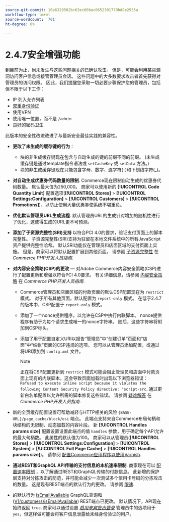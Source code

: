 ```yaml
---
source-git-commit: 10a6329502bc63ec06bac0652301770bd8e2935a
workflow-type: tm+mt
source-wordcount: '701'
ht-degree: 0%

---
```

# 2.4.7安全增强功能

到目前为止，尚未发生与这些问题相关的已确认攻击。 但是，可能会利用某些漏洞访问客户信息或接管管理员会话。 这些问题中的大多数要求攻击者首先获得对管理员的访问权限。 因此，我们提醒您采取一切必要步骤保护您的管理员，包括但不限于以下工作：

* IP 列入允许列表
* [双重身份验证](https://developer.adobe.com/commerce/testing/functional-testing-framework/two-factor-authentication/)
* 使用VPN
* 使用唯一位置，而不是 `/admin`
* 良好的密码卫生

此版本的安全性改进改进了与最新安全最佳实践的兼容性。

* **更改了未生成的缓存键的行为**：

   * 块的非生成缓存键现在包含与自动生成的键的前缀不同的前缀。 (未生成缓存键是通过template指令语法或 `setCacheKey` 或 `setData` 方法。)
   * 块的非生成缓存键现在只能包含字母、数字、连字符(-)和下划线字符(_)。  <!-- AC-9831 -->

* **对自动生成优惠券代码数量的限制**. Commerce现在限制自动生成的优惠券代码数量。 默认最大值为250,000。 商家可以使用新的 **[!UICONTROL Code Quantity Limit]** 配置选项(**[!UICONTROL Stores]** > **[!UICONTROL Settings:Configuration]** > **[!UICONTROL Customers]** > **[!UICONTROL Promotions]**)，以防止使用大量优惠券使系统不堪重负。 <!-- AC-8753 -->

* **优化默认管理员URL生成流程**. 默认管理员URL的生成针对增加的随机性进行了优化，这使得生成的URL更不可预测。 <!-- AC-9028 -->

* **添加了子资源完整性(SRI)支持** 以符合PCI 4.0的要求，验证支付页面上的脚本完整性。 子资源完整性(SRI)支持为驻留在本地文件系统中的所有JavaScript资产提供完整性哈希。 默认SRI功能仅在管理员和店面区域的支付页面上实施。 但是，商家可以将默认配置扩展到其他页面。 请参阅 [子资源完整性](https://developer.adobe.com/commerce/php/development/security/subresource-integrity/) 在 _Commerce PHP开发人员指南_.<!--AC-1153-->

* **对内容安全策略(CSP)的更改** — 对Adobe Commerce内容安全策略(CSP)进行了配置更新和增强以符合PCI 4.0要求。 有关详细信息，请参阅 [内容安全策略](https://developer.adobe.com/commerce/php/development/security/content-security-policies/) 在 _Commerce PHP开发人员指南_. <!--AC-11513-->

   * Commerce管理员和店面区域的付款页面的默认CSP配置现在为 `restrict` 模式。 对于所有其他页面，默认配置为 `report-only` 模式。  在低于2.4.7的版本中，CSP配置于 `report-only` 模式。

   * 添加了一个nonce提供程序，以允许在CSP中执行内联脚本。 nonce提供程序有助于为每个请求生成唯一的nonce字符串。 随后，这些字符串将附加到CSP标头。

   * 添加了用于配置自定义URI以报告“管理员”中“创建订单”页面和“店面”中“结帐”页面的CSP违规的选项。 您可以从管理员添加配置，或通过将URI添加到 `config.xml` 文件。

     >[!NOTE]
     >
     >正在将CSP配置更新到 `restrict` 模式可能会阻止管理员和店面中付款页面上现有的内联脚本，这会导致页面加载时出现以下浏览器错误： `Refused to execute inline script because it violates the following Content Security Policy directive: "script-src`. 通过更新白名单配置以允许所需的脚本修复这些错误。 请参阅 [疑难解答](https://developer.adobe.com/commerce/php/development/security/content-security-policies/#troubleshooting) 在 _Commerce PHP开发人员指南_.

* 新的全页缓存配置设置可帮助减轻与HTTP相关的风险 `{BASE-URL}/page_cache/block/esi` 端点。 此端点支持来自Commerce布局句柄和块结构的无限制、动态加载的内容片段。 新 **[!UICONTROL Handles params size]** 配置设置设置此端点的值 `handles` 参数，用于确定每个API允许的最大句柄数。 此属性的默认值为100。 商家可以从管理员(**[!UICONTROL Stores]** > **[!UICONTROL Settings:Configuration]** > **[!UICONTROL System]** > **[!UICONTROL Full Page Cache]** > **[!UICONTROL Handles params size]**)。 请参阅 [配置Commerce应用程序以使用Varnish](https://experienceleague.adobe.com/docs/commerce-operations/configuration-guide/cache/configure-varnish-commerce.html). <!-- AC-9113 -->

* **通过REST和GraphQL API传输的支付信息的本机速率限制**. 商家现在可以 [配置速率限制](https://experienceleague.adobe.com/en/docs/commerce-admin/config/sales/sales#rate-limiting) ，以了解通过REST和GraphQL传输的付款信息。 此新增的保护层支持对分拣攻击的防范，并可能会减少一次测试多个信用卡号码的分拣攻击的数量。 这是现有REST端点的默认行为的更改。 请参阅 [限速](https://developer.adobe.com/commerce/webapi/get-started/rate-limiting/).

* 的默认行为 [isEmailAvailable](https://developer.adobe.com/commerce/webapi/graphql/schema/customer/queries/is-email-available/) GraphQL查询和([V1/customers/isEmailAvailable](https://adobe-commerce.redoc.ly/2.4.7-admin/tag/customersisEmailAvailable/#operation/PostV1CustomersIsEmailAvailable)) REST端点已更改。 默认情况下，API现在始终返回 `true`. 商家可以通过设置 *[启用来宾签出登录](https://experienceleague.adobe.com/en/docs/commerce-admin/config/sales/checkout)* 管理员中的选项用于 `yes`，但这样做可能会将客户信息泄露给未经身份验证的用户。
